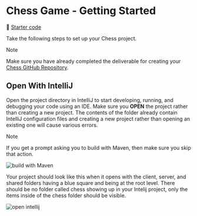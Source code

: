 # Chess Game - Getting Started

📁 [Starter code](starter-code)

Take the following steps to set up your Chess project.

> [!NOTE]
> Make sure you have already completed the deliverable for creating your [Chess GitHub Repository](../chess-github-repository/chess-github-repository.md).

## Open With IntelliJ

Open the project directory in IntelliJ to start developing, running, and debugging your code using an IDE. Make sure you **OPEN** the project rather than creating a new project. The contents of the folder already contain IntelliJ configuration files and creating a new project rather than opening an existing one will cause various errors.

> [!NOTE]
> If you get a prompt asking you to build with Maven, then make sure you skip that action.

![build with Maven](build-with-maven-prompt.png)

Your project should look like this when it opens with the client, server, and shared folders having a blue square and being at the root level. There should be no folder called chess showing up in your Intelij project, only the items inside of the chess folder should be visible.

![open intellij](open-intellij.png)
